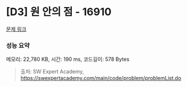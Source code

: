 # [D3] 원 안의 점 - 16910 

[문제 링크](https://swexpertacademy.com/main/code/problem/problemDetail.do?contestProbId=AYcllbDqUVgDFASR) 

### 성능 요약

메모리: 22,780 KB, 시간: 190 ms, 코드길이: 578 Bytes



> 출처: SW Expert Academy, https://swexpertacademy.com/main/code/problem/problemList.do